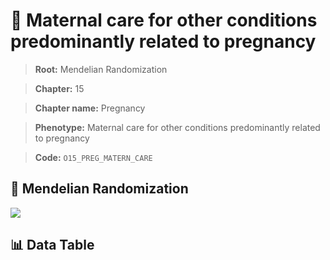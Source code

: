# 🧪 Maternal care for other conditions predominantly related to pregnancy

> **Root:** Mendelian Randomization

> **Chapter:** 15  

> **Chapter name:** Pregnancy

> **Phenotype:** Maternal care for other conditions predominantly related to pregnancy  

> **Code:** `O15_PREG_MATERN_CARE`

## 🧬 Mendelian Randomization  

<img src="/MR/Figures/Forward/O15_PREG_MATERN_CARE.png"/>

## 📊 Data Table

<CsvTableMRF src="/public/MR/Data/Forward/O15_PREG_MATERN_CARE.csv"/>
